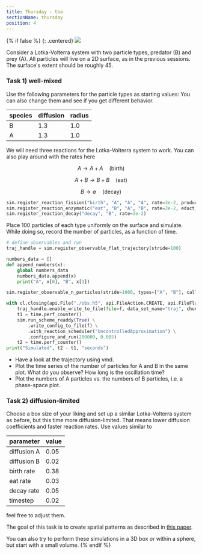 ```yaml
---
title: Thursday - tba
sectionName: thursday
position: 4
---
```

{% if false %}
{: .centered}
[![](assets/wave.jpg)](https://www.youtube.com/watch?v=Kc2rN16f6xI)

Consider a Lotka-Volterra system with two particle types, predator (B) and prey (A). All particles will live on a 2D surface, as in the previous sessions. The surface's extent should be roughly 45.

### Task 1) well-mixed

Use the following parameters for the particle types as starting values: You can also change them and see if you get different behavior.

| species | diffusion | radius |
|:--------|:----------|:-------|
| B       | 1.3       | 1.0    |
| A       | 1.3       | 1.0    |

We will need three reactions for the Lotka-Volterra system to work. You can also play around with the rates here

$$ A \rightarrow A + A \quad \text{(birth)} $$

$$ A + B \rightarrow B + B \quad \text{(eat)} $$

$$ B \rightarrow \emptyset \quad \text{(decay)} $$

```python
sim.register_reaction_fission("birth", "A", "A", "A", rate=3e-2, product_distance=2.*particle_radius)
sim.register_reaction_enzymatic("eat", "B", "A", "B", rate=2e-2, educt_distance=2.*particle_radius)
sim.register_reaction_decay("decay", "B", rate=3e-2)
```

Place 100 particles of each type uniformly on the surface and simulate. While doing so, record the number of particles, as a function of time.
```python
# define observables and run
traj_handle = sim.register_observable_flat_trajectory(stride=100)

numbers_data = []
def append_numbers(x):
    global numbers_data
    numbers_data.append(x)
    print("A", x[0], "B", x[1])

sim.register_observable_n_particles(stride=1000, types=["A", "B"], callback=append_numbers)

with cl.closing(api.File("./obs.h5", api.FileAction.CREATE, api.FileFlag.OVERWRITE)) as f:
    traj_handle.enable_write_to_file(file=f, data_set_name="traj", chunk_size=10000)
    t1 = time.perf_counter()
    sim.run_scheme_readdy(True) \
        .write_config_to_file(f) \
        .with_reaction_scheduler("UncontrolledApproximation") \
        .configure_and_run(200000, 0.005)
    t2 = time.perf_counter()
print("Simulated", t2 - t1, "seconds")
```

- Have a look at the trajectory using vmd.
- Plot the time series of the number of particles for A and B in the same plot. What do you observe? How long is the oscillation time?
- Plot the numbers of A particles vs. the numbers of B particles, i.e. a phase-space plot.

### Task 2) diffusion-limited

Choose a box size of your liking and set up a similar Lotka-Volterra system as before, but this time more diffusion-limited. That means lower diffusion coefficients and faster reaction rates. Use values similar to

| parameter   | value |
|:------------|:------|
| diffusion A | 0.05  |
| diffusion B | 0.02  |
| birth rate  | 0.38  |
| eat rate    | 0.03  |
| decay rate  | 0.05  |
| timestep    | 0.02  |

feel free to adjust them.

The goal of this task is to create spatial patterns as described in [this paper](http://dx.doi.org/10.1063/1.4729141).

You can also try to perform these simulations in a 3D box or within a sphere, but start with a small volume.
{% endif %}